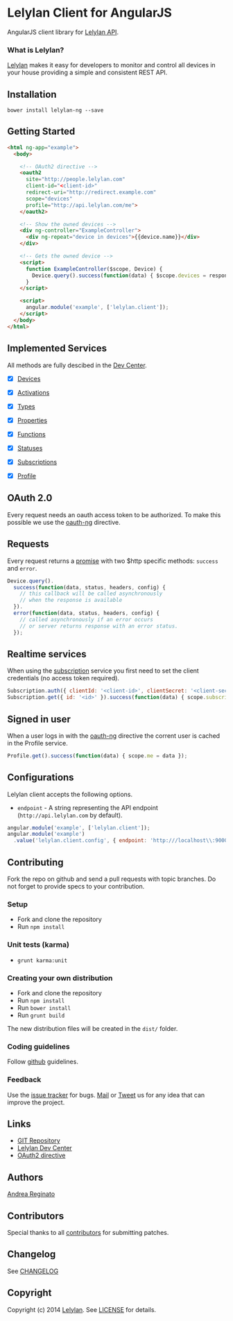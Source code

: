 # Lelylan Client for AngularJS

AngularJS client library for [Lelylan API](http://dev.lelylan.com).

### What is Lelylan?

[Lelylan](http://lelylan.com) makes it easy for developers to monitor and control all devices
in your house providing a simple and consistent REST API.


## Installation

`bower install lelylan-ng --save`


## Getting Started

```html
<html ng-app="example">
  <body>

    <!-- OAuth2 directive -->
    <oauth2
      site="http://people.lelylan.com"
      client-id="<client-id>"
      redirect-uri="http://redirect.example.com"
      scope="devices"
      profile="http://api.lelylan.com/me">
    </oauth2>

    <!-- Show the owned devices -->
    <div ng-controller="ExampleController">
      <div ng-repeat="device in devices">{{device.name}}</div>
    </div>

    <!-- Gets the owned device -->
    <script>
      function ExampleController($scope, Device) {
        Device.query().success(function(data) { $scope.devices = response });
      }
    </script>

    <script>
      angular.module('example', ['lelylan.client']);
    </script>
  </body>
</html>
```


## Implemented Services

All methods are fully descibed in the [Dev Center](http://dev.lelylan.com#angular).

- [x] [Devices](http://dev.lelylan.com/developers#devices-api)
- [x] [Activations](http://dev.lelylan.com/developers#activations-api)
- [x] [Types](http://dev.lelylan.com/types#types-api)
- [x] [Properties](http://dev.lelylan.com/types#properties-api)
- [x] [Functions](http://dev.lelylan.com/types#functions-api)
- [x] [Statuses](http://dev.lelylan.com/types#statuses-api)
- [x] [Subscriptions](http://dev.lelylan.com/developers#subscriptions-api)
- [x] [Profile](http://dev.lelylan.com/developers#core-concepts-get-me)


## OAuth 2.0

Every request needs an oauth access token to be authorized. To make this possible
we use the [oauth-ng](https://github.com/andreareginato/oauth-ng) directive.


## Requests

Every request returns a [promise](https://docs.angularjs.org/api/ng/service/$http)
with two $http specific methods: `success` and `error`.

```js
Device.query().
  success(function(data, status, headers, config) {
    // this callback will be called asynchronously
    // when the response is available
  }).
  error(function(data, status, headers, config) {
    // called asynchronously if an error occurs
    // or server returns response with an error status.
  });
```


## Realtime services

When using the [subscription](http://dev.lelylan.com/developers#subscriptions-api)
service you first need to set the client credentials (no access token required).

```js
Subscription.auth({ clientId: '<client-id>', clientSecret: '<client-secret>' });
Subscription.get({ id: '<id>' }).success(function(data) { scope.subscription = data })
```


## Signed in user

When a user logs in with the [oauth-ng](https://github.com/andreareginato/oauth-ng)
directive the corrent user is cached in the Profile service.

```js
Profile.get().success(function(data) { scope.me = data });
```

## Configurations

Lelylan client accepts the following options.

* `endpoint` - A string representing the API endpoint (`http://api.lelylan.com` by default).

```js
angular.module('example', ['lelylan.client']);
angular.module('example')
  .value('lelylan.client.config', { endpoint: 'http:///localhost\\:9000' });
```

## Contributing

Fork the repo on github and send a pull requests with topic branches.
Do not forget to provide specs to your contribution.

### Setup

* Fork and clone the repository
* Run `npm install`

### Unit tests (karma)

* `grunt karma:unit`

### Creating your own distribution

* Fork and clone the repository
* Run `npm install`
* Run `bower install`
* Run `grunt build`

The new distribution files will be created in the `dist/` folder.

### Coding guidelines

Follow [github](https://github.com/styleguide/) guidelines.

### Feedback

Use the [issue tracker](http://github.com/lelylan/lelylan-ng/issues) for bugs.
[Mail](mailto:touch@lelylan.com) or [Tweet](http://twitter.com/lelylan) us for any idea that
can improve the project.

## Links

* [GIT Repository](http://github.com/lelylan/lelylan-ng)
* [Lelylan Dev Center](http://dev.lelylan.com)
* [OAuth2 directive](https://github.com/andreareginato/oauth-ng)

## Authors

[Andrea Reginato](http://twitter.com/andreareginato)

## Contributors

Special thanks to all [contributors](https://github.com/lelylan/lelylan-ng/contributors)
for submitting patches.


## Changelog

See [CHANGELOG](https://github.com/lelylan/lelylan-ng/blob/master/CHANGELOG.md)


## Copyright

Copyright (c) 2014 [Lelylan](http://lelylan.com).
See [LICENSE](https://github.com/lelylan/lelylan-ng/blob/master/LICENSE.md) for details.
